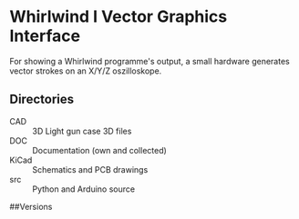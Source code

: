 # Whirlwind I Vector Graphics Interface

For showing a Whirlwind programme's output, a small hardware
generates vector strokes on an X/Y/Z oszilloskope.

## Directories

<dl>
<dt> CAD	  <dd> 3D Light gun case 3D files 
<dt> DOC   <dd> Documentation (own and collected)  
<dt> KiCad <dd> Schematics and PCB drawings
<dt> src   <dd> Python and Arduino source
</dl>

##Versions
 

